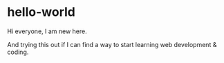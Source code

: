 # hello-world

Hi everyone, I am new here.

And trying this out if I can find a way to start learning web development & coding. 
